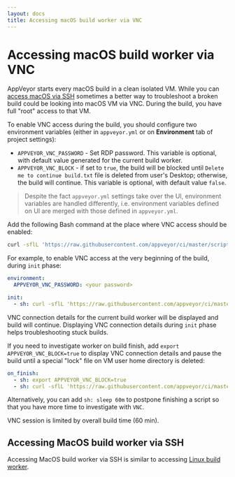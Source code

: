 ```yaml
---
layout: docs
title: Accessing macOS build worker via VNC
---
```


# Accessing macOS build worker via VNC

AppVeyor starts every macOS build in a clean isolated VM.
While you can [access macOS via SSH](/docs/how-to/ssh-to-build-worker/) sometimes a better way to troubleshoot a broken build could be looking into macOS VM via VNC.
During the build, you have full "root" access to that VM.

To enable VNC access during the build, you should configure two environment variables (either in `appveyor.yml` or on **Environment** tab of project settings):

* `APPVEYOR_VNC_PASSWORD` - Set RDP password. This variable is optional, with default value generated for the current build worker.
* `APPVEYOR_VNC_BLOCK` - if set to `true`, the build will be blocked until `Delete me to continue build.txt` file is deleted from user's Desktop; otherwise, the build will continue. This variable is optional, with default value `false`.

> Despite the fact `appveyor.yml` settings take over the UI, environment variables are handled differently, i.e. environment variables defined on UI are merged with those defined in `appveyor.yml`.

Add the following Bash command at the place where VNC access should be enabled:

```bash
curl -sflL 'https://raw.githubusercontent.com/appveyor/ci/master/scripts/enable-vnc.sh' | bash -e -
```

For example, to enable VNC access at the very beginning of the build, during `init` phase:

```yaml
environment:
  APPVEYOR_VNC_PASSWORD: <your password>

init:
  - sh: curl -sflL 'https://raw.githubusercontent.com/appveyor/ci/master/scripts/enable-vnc.sh' | bash -e -
```

VNC connection details for the current build worker will be displayed and build will continue.
Displaying VNC connection details during `init` phase helps troubleshooting stuck builds.

If you need to investigate worker on build finish, add `export APPVEYOR_VNC_BLOCK=true` to display VNC connection details and pause the build until a special "lock" file on VM user home directory is deleted:

```yaml
on_finish:
  - sh: export APPVEYOR_VNC_BLOCK=true
  - sh: curl -sflL 'https://raw.githubusercontent.com/appveyor/ci/master/scripts/enable-vnc.sh' | bash -e -
```

Alternatively, you can add `sh: sleep 60m` to postpone finishing a script so that you have more time to investigate with `VNC`.

VNC session is limited by overall build time (60 min).

## Accessing MacOS build worker via SSH

Accessing MacOS build worker via SSH is similar to accessing [Linux build worker](ssh-to-build-worker.md).